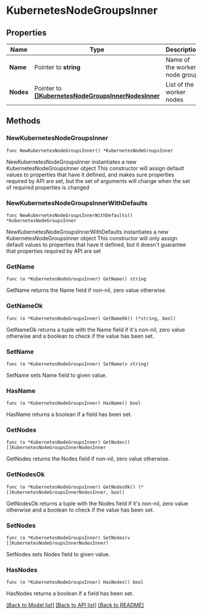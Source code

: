 # KubernetesNodeGroupsInner

## Properties

Name | Type | Description | Notes
------------ | ------------- | ------------- | -------------
**Name** | Pointer to **string** | Name of the worker node group | [optional] 
**Nodes** | Pointer to [**[]KubernetesNodeGroupsInnerNodesInner**](KubernetesNodeGroupsInnerNodesInner.md) | List of the worker nodes | [optional] 

## Methods

### NewKubernetesNodeGroupsInner

`func NewKubernetesNodeGroupsInner() *KubernetesNodeGroupsInner`

NewKubernetesNodeGroupsInner instantiates a new KubernetesNodeGroupsInner object
This constructor will assign default values to properties that have it defined,
and makes sure properties required by API are set, but the set of arguments
will change when the set of required properties is changed

### NewKubernetesNodeGroupsInnerWithDefaults

`func NewKubernetesNodeGroupsInnerWithDefaults() *KubernetesNodeGroupsInner`

NewKubernetesNodeGroupsInnerWithDefaults instantiates a new KubernetesNodeGroupsInner object
This constructor will only assign default values to properties that have it defined,
but it doesn't guarantee that properties required by API are set

### GetName

`func (o *KubernetesNodeGroupsInner) GetName() string`

GetName returns the Name field if non-nil, zero value otherwise.

### GetNameOk

`func (o *KubernetesNodeGroupsInner) GetNameOk() (*string, bool)`

GetNameOk returns a tuple with the Name field if it's non-nil, zero value otherwise
and a boolean to check if the value has been set.

### SetName

`func (o *KubernetesNodeGroupsInner) SetName(v string)`

SetName sets Name field to given value.

### HasName

`func (o *KubernetesNodeGroupsInner) HasName() bool`

HasName returns a boolean if a field has been set.

### GetNodes

`func (o *KubernetesNodeGroupsInner) GetNodes() []KubernetesNodeGroupsInnerNodesInner`

GetNodes returns the Nodes field if non-nil, zero value otherwise.

### GetNodesOk

`func (o *KubernetesNodeGroupsInner) GetNodesOk() (*[]KubernetesNodeGroupsInnerNodesInner, bool)`

GetNodesOk returns a tuple with the Nodes field if it's non-nil, zero value otherwise
and a boolean to check if the value has been set.

### SetNodes

`func (o *KubernetesNodeGroupsInner) SetNodes(v []KubernetesNodeGroupsInnerNodesInner)`

SetNodes sets Nodes field to given value.

### HasNodes

`func (o *KubernetesNodeGroupsInner) HasNodes() bool`

HasNodes returns a boolean if a field has been set.


[[Back to Model list]](../README.md#documentation-for-models) [[Back to API list]](../README.md#documentation-for-api-endpoints) [[Back to README]](../README.md)


